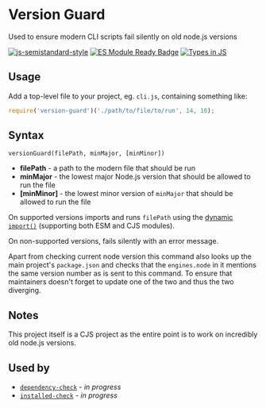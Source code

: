 # Version Guard

Used to ensure modern CLI scripts fail silently on old node.js versions

[![js-semistandard-style](https://img.shields.io/badge/code%20style-semistandard-brightgreen.svg)](https://github.com/voxpelli/eslint-config)
[![ES Module Ready Badge](https://img.shields.io/badge/es%20module%20ready-yes-success.svg)](https://esmodules.dev/)
[![Types in JS](https://img.shields.io/badge/types_in_js-yes-brightgreen)](https://github.com/voxpelli/types-in-js)

## Usage

Add a top-level file to your project, eg. `cli.js`, containing something like:

```javascript
require('version-guard')('./path/to/file/to/run', 14, 18);
```

## Syntax

`versionGuard(filePath, minMajor, [minMinor])`

* **filePath** - a path to the modern file that should be run
* **minMajor** - the lowest major Node.js version that should be allowed to run the file
* **[minMinor]** - the lowest minor version of `minMajor` that should be allowed to run the file

On supported versions imports and runs `filePath` using the [dynamic `import()`](https://developer.mozilla.org/en-US/docs/Web/JavaScript/Reference/Operators/import) (supporting both ESM and CJS modules).

On non-supported versions, fails silently with an error message.

Apart from checking current node version this command also looks up the main project's `package.json` and checks that the `engines.node` in it mentions the same version number as is sent to this command. To ensure that maintainers doesn't forget to update one of the two and thus the two diverging.

## Notes

This project itself is a CJS project as the entire point is to work on incredibly old node.js versions.

## Used by

* [`dependency-check`](https://www.npmjs.com/package/dependency-check) - _in progress_
* [`installed-check`](https://www.npmjs.com/package/installed-check) - _in progress_
